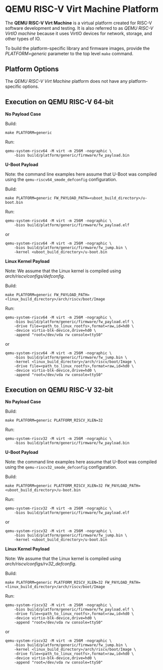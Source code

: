 QEMU RISC-V Virt Machine Platform
=================================

The **QEMU RISC-V Virt Machine** is a virtual platform created for RISC-V
software development and testing. It is also referred to as
*QEMU RISC-V VirtIO machine* because it uses VirtIO devices for network,
storage, and other types of IO.

To build the platform-specific library and firmware images, provide the
*PLATFORM=generic* parameter to the top level `make` command.

Platform Options
----------------

The *QEMU RISC-V Virt Machine* platform does not have any platform-specific
options.

Execution on QEMU RISC-V 64-bit
-------------------------------

**No Payload Case**

Build:
```
make PLATFORM=generic
```

Run:
```
qemu-system-riscv64 -M virt -m 256M -nographic \
	-bios build/platform/generic/firmware/fw_payload.bin
```

**U-Boot Payload**

Note: the command line examples here assume that U-Boot was compiled using
the `qemu-riscv64_smode_defconfig` configuration.

Build:
```
make PLATFORM=generic FW_PAYLOAD_PATH=<uboot_build_directory>/u-boot.bin
```

Run:
```
qemu-system-riscv64 -M virt -m 256M -nographic \
	-bios build/platform/generic/firmware/fw_payload.elf
```
or
```
qemu-system-riscv64 -M virt -m 256M -nographic \
	-bios build/platform/generic/firmware/fw_jump.bin \
	-kernel <uboot_build_directory>/u-boot.bin
```

**Linux Kernel Payload**

Note: We assume that the Linux kernel is compiled using
*arch/riscv/configs/defconfig*.

Build:
```
make PLATFORM=generic FW_PAYLOAD_PATH=<linux_build_directory>/arch/riscv/boot/Image
```

Run:
```
qemu-system-riscv64 -M virt -m 256M -nographic \
	-bios build/platform/generic/firmware/fw_payload.elf \
	-drive file=<path_to_linux_rootfs>,format=raw,id=hd0 \
	-device virtio-blk-device,drive=hd0 \
	-append "root=/dev/vda rw console=ttyS0"
```
or
```
qemu-system-riscv64 -M virt -m 256M -nographic \
	-bios build/platform/generic/firmware/fw_jump.bin \
	-kernel <linux_build_directory>/arch/riscv/boot/Image \
	-drive file=<path_to_linux_rootfs>,format=raw,id=hd0 \
	-device virtio-blk-device,drive=hd0 \
	-append "root=/dev/vda rw console=ttyS0"
```


Execution on QEMU RISC-V 32-bit
-------------------------------

**No Payload Case**

Build:
```
make PLATFORM=generic PLATFORM_RISCV_XLEN=32
```

Run:
```
qemu-system-riscv32 -M virt -m 256M -nographic \
	-bios build/platform/generic/firmware/fw_payload.bin
```

**U-Boot Payload**

Note: the command line examples here assume that U-Boot was compiled using
the `qemu-riscv32_smode_defconfig` configuration.

Build:
```
make PLATFORM=generic PLATFORM_RISCV_XLEN=32 FW_PAYLOAD_PATH=<uboot_build_directory>/u-boot.bin
```

Run:
```
qemu-system-riscv32 -M virt -m 256M -nographic \
	-bios build/platform/generic/firmware/fw_payload.elf
```
or
```
qemu-system-riscv32 -M virt -m 256M -nographic \
	-bios build/platform/generic/firmware/fw_jump.bin \
	-kernel <uboot_build_directory>/u-boot.bin
```

**Linux Kernel Payload**

Note: We assume that the Linux kernel is compiled using
*arch/riscv/configs/rv32_defconfig*.

Build:
```
make PLATFORM=generic PLATFORM_RISCV_XLEN=32 FW_PAYLOAD_PATH=<linux_build_directory>/arch/riscv/boot/Image
```

Run:
```
qemu-system-riscv32 -M virt -m 256M -nographic \
	-bios build/platform/generic/firmware/fw_payload.elf \
	-drive file=<path_to_linux_rootfs>,format=raw,id=hd0 \
	-device virtio-blk-device,drive=hd0 \
	-append "root=/dev/vda rw console=ttyS0"
```
or
```
qemu-system-riscv32 -M virt -m 256M -nographic \
	-bios build/platform/generic/firmware/fw_jump.bin \
	-kernel <linux_build_directory>/arch/riscv/boot/Image \
	-drive file=<path_to_linux_rootfs>,format=raw,id=hd0 \
	-device virtio-blk-device,drive=hd0 \
	-append "root=/dev/vda rw console=ttyS0"
```
